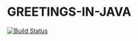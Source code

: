 # GREETINGS-IN-JAVA

[![Build Status](https://travis-ci.com/sbuDiction/FirstJavaWebApp.svg?branch=sbu)](https://travis-ci.com/sbuDiction/FirstJavaWebApp)